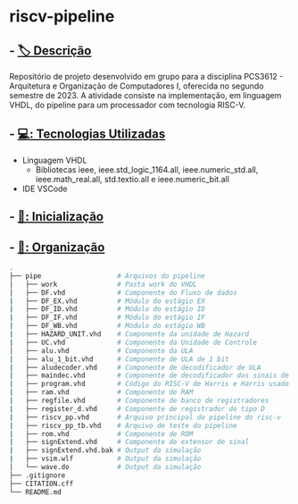 # riscv-pipeline

## - [:label: Descrição](Descrição)

Repositório de projeto desenvolvido em grupo para a disciplina PCS3612 - Arquitetura e Organização de Computadores I, oferecida no segundo semestre de 2023. A atividade consiste na implementação, em linguagem VHDL, do pipeline para um processador com tecnologia RISC-V.

## - [💻: Tecnologias Utilizadas](TecnologiasUtilizadas)

* Linguagem VHDL
  * Bibliotecas ieee, ieee.std_logic_1164.all, ieee.numeric_std.all, ieee.math_real.all, std.textio.all e ieee.numeric_bit.all
* IDE VSCode
  
## - [🔰: Inicialização](Inicialização)

## - [📂: Organização](Organização)
```bash
.
├── pipe                   # Arquivos do pipeline
│   ├── work               # Pasta work do VHDL
│   ├── DF.vhd             # Componente do Fluxo de dados
|   ├── DF_EX.vhd          # Módulo do estágio EX
|   ├── DF_ID.vhd          # Módulo do estágio ID
|   ├── DF_IF.vhd          # Módulo do estágio IF
|   ├── DF_WB.vhd          # Módulo do estágio WB
|   ├── HAZARD_UNIT.vhd    # Componente da unidade de Hazard
|   ├── UC.vhd             # Componente da Unidade de Controle
│   ├── alu.vhd            # Componente da ULA
|   ├── alu_1_bit.vhd      # Componente de ULA de 1 bit
|   ├── aludecoder.vhd     # Componente de decodificador de ULA
|   ├── maindec.vhd        # Componente de decodificador dos sinais de controle
|   ├── program.vhd        # Código do RISC-V de Harris e Harris usado como referência para testes 
|   ├── ram.vhd            # Componente de RAM
|   ├── regfile.vhd        # Componente de banco de registradores
|   ├── register_d.vhd     # Componente de registrador do tipo D
|   ├── riscv_pp.vhd       # Arquivo principal do pipeline do risc-v
|   ├── riscv_pp_tb.vhd    # Arquivo de teste do pipeline
|   ├── rom.vhd            # Componente de ROM
|   ├── signExtend.vhd     # Componente de extensor de sinal
|   ├── signExtend.vhd.bak # Output da simulação
|   ├── vsim.wlf           # Output da simulação
│   └── wave.do            # Output da simulação
├── .gitignore              
├── CITATION.cff
└── README.md
```
